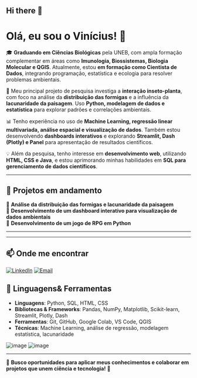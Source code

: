 ## Hi there 👋

# Olá, eu sou o Vinícius! 👋  

🎓 **Graduando em Ciências Biológicas** pela UNEB, com ampla formação complementar em áreas como **Imunologia, Biossistemas, Biologia Molecular e QGIS**. Atualmente, estou **em formação como Cientista de Dados**, integrando programação, estatística e ecologia para resolver problemas ambientais.  

🐜 Meu principal projeto de pesquisa investiga a **interação inseto-planta**, com foco na análise da **distribuição das formigas** e a influência da **lacunaridade da paisagem**. Uso **Python, modelagem de dados e estatística** para explorar padrões e correlações ambientais.  

📊 Tenho experiência no uso de **Machine Learning, regressão linear multivariada, análise espacial e visualização de dados**. Também estou desenvolvendo **dashboards interativos** e explorando **Streamlit, Dash (Plotly) e Panel** para apresentação de resultados científicos.  

💡 Além da pesquisa, tenho interesse em **desenvolvimento web**, utilizando **HTML, CSS e Java**, e estou aprimorando minhas habilidades em **SQL para gerenciamento de dados científicos**.  

---

## 📌 Projetos em andamento  

🔹 **Análise da distribuição das formigas e lacunaridade da paisagem**  
🔹 **Desenvolvimento de um dashboard interativo para visualização de dados ambientais**   
🔹 **Desenvolvimento de um jogo de RPG em Python**  

---
<!-- ## Bootcamps e Programas
Atualmente estou participando dos seguintes bootcamps e programas de capacitação:

📊 <Hello, ONE!> - Programa da Oracle + Alura com formação em Data Science e Análise de Dados -->
---
## 📫 Onde me encontrar  

[![LinkedIn](https://github.com/user-attachments/assets/bc819cf2-0556-4806-a270-eaa8cc4dcbdd)](https://www.linkedin.com/in/viniciuscalisto/)  [![Email](https://github.com/user-attachments/assets/9385f41e-beb5-4280-84c1-bc276c2306bf)](mailto:viniciuscalisto09@gmail.com)





## 🚀 Linguagens& Ferramentas  

- **Linguagens**: Python, SQL, HTML, CSS  
- **Bibliotecas & Frameworks**: Pandas, NumPy, Matplotlib, Scikit-learn, Streamlit, Plotly, Dash  
- **Ferramentas**: Git, GitHub, Google Colab, VS Code, QGIS  
- **Técnicas**: Machine Learning, análise de regressão, modelagem estatística, lacunaridade  

![image](https://github.com/user-attachments/assets/43ce98db-4c02-4fd0-90f9-d3083d836eff)
![image](https://github.com/user-attachments/assets/3164c9a1-a256-4091-9720-79080a8ee930)










---

🔎 **Busco oportunidades para aplicar meus conhecimentos e colaborar em projetos que unem ciência e tecnologia!** 🚀  
